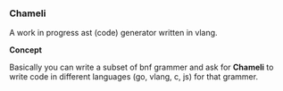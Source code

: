 ### Chameli

A work in progress ast (code) generator written in vlang.

__Concept__

Basically you can write a subset of bnf grammer and ask for **Chameli** to write code in different languages (go, vlang, c, js) for that grammer. 
